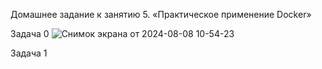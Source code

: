 Домашнее задание к занятию 5. «Практическое применение Docker»

Задача 0
![Снимок экрана от 2024-08-08 10-54-23](https://github.com/user-attachments/assets/00fcaebb-cbf8-4241-8816-36f6e55f15ce)

Задача 1
